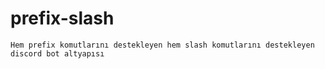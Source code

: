 # prefix-slash
`Hem prefix komutlarını destekleyen hem slash komutlarını destekleyen discord bot altyapısı`
